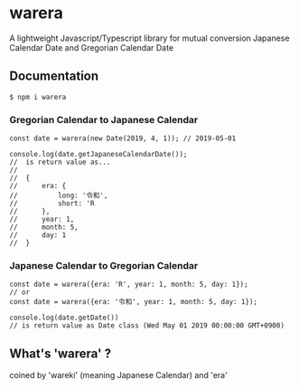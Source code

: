 # warera

A lightweight Javascript/Typescript library for mutual conversion Japanese Calendar Date and Gregorian Calendar Date

## Documentation

```
$ npm i warera
```

### Gregorian Calendar to Japanese Calendar

```
const date = warera(new Date(2019, 4, 1)); // 2019-05-01

console.log(date.getJapaneseCalendarDate());
//  is return value as...
//
//  {
//      era: {
//          long: '令和',
//          short: 'R
//      },
//      year: 1,
//      month: 5,
//      day: 1
//  }
```

### Japanese Calendar to Gregorian Calendar

```
const date = warera({era: 'R', year: 1, month: 5, day: 1});
// or
const date = warera({era: '令和', year: 1, month: 5, day: 1});

console.log(date.getDate())
// is return value as Date class (Wed May 01 2019 00:00:00 GMT+0900)
```

## What's 'warera' ?

coined by 'wareki' (meaning Japanese Calendar) and 'era'
